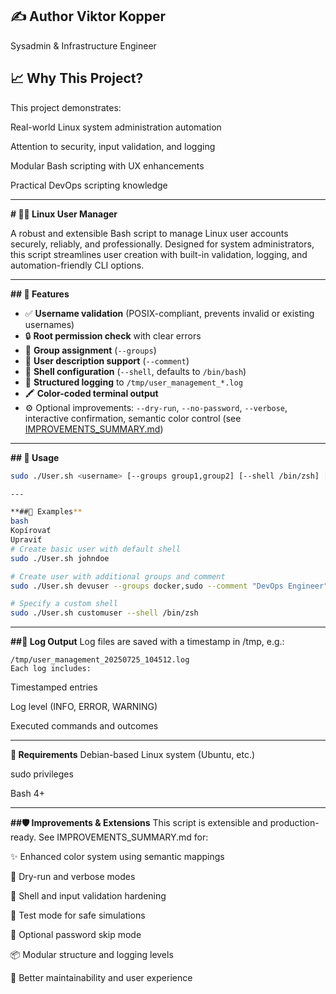 ✍️ Author
Viktor Kopper
---
Sysadmin & Infrastructure Engineer

📈 Why This Project?
---
This project demonstrates:

Real-world Linux system administration automation

Attention to security, input validation, and logging

Modular Bash scripting with UX enhancements

Practical DevOps scripting knowledge

---

**# 🧑‍💻 Linux User Manager**

A robust and extensible Bash script to manage Linux user accounts securely, reliably, and professionally. Designed for system administrators, this script streamlines user creation with built-in validation, logging, and automation-friendly CLI options.

---

**## 📌 Features**

- ✅ **Username validation** (POSIX-compliant, prevents invalid or existing usernames)
- 🔒 **Root permission check** with clear errors
- 👥 **Group assignment** (`--groups`)
- 💬 **User description support** (`--comment`)
- 🐚 **Shell configuration** (`--shell`, defaults to `/bin/bash`)
- 📜 **Structured logging** to `/tmp/user_management_*.log`
- 🖍️ **Color-coded terminal output**
- ⚙️ Optional improvements: `--dry-run`, `--no-password`, `--verbose`, interactive confirmation, semantic color control (see [IMPROVEMENTS_SUMMARY.md](./IMPROVEMENTS_SUMMARY.md))

---

**## 🚀 Usage**

```bash
sudo ./User.sh <username> [--groups group1,group2] [--shell /bin/zsh] [--comment "Some description"]

---

**##📘 Examples**
bash
Kopírovať
Upraviť
# Create basic user with default shell
sudo ./User.sh johndoe

# Create user with additional groups and comment
sudo ./User.sh devuser --groups docker,sudo --comment "DevOps Engineer"

# Specify a custom shell
sudo ./User.sh customuser --shell /bin/zsh
```
---

**##📂 Log Output**
Log files are saved with a timestamp in /tmp, e.g.:

```
/tmp/user_management_20250725_104512.log
Each log includes:
```
Timestamped entries

Log level (INFO, ERROR, WARNING)

Executed commands and outcomes

---

**🔧 Requirements**
Debian-based Linux system (Ubuntu, etc.)

sudo privileges

Bash 4+

---

**##🛡️ Improvements & Extensions**
This script is extensible and production-ready. See IMPROVEMENTS_SUMMARY.md for:

✨ Enhanced color system using semantic mappings

🔁 Dry-run and verbose modes

🔐 Shell and input validation hardening

🧪 Test mode for safe simulations

🚫 Optional password skip mode

📦 Modular structure and logging levels

🧠 Better maintainability and user experience
